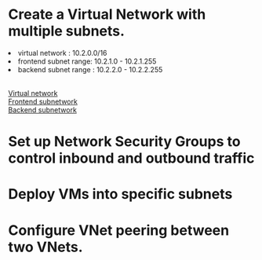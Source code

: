 <h1>Create a Virtual Network with multiple subnets.</h1>

<li>virtual network : 10.2.0.0/16</li>
<li>frontend subnet range: 10.2.1.0 - 10.2.1.255</li>
<li>backend subnet range : 10.2.2.0 - 10.2.2.255</li> <br/>


[Virtual network](/Lab2/)<br/>
[Frontend subnetwork](/Lab2/)<br/>
[Backend subnetwork](/Lab2/)<br/>

<h1>Set up Network Security Groups to control inbound and outbound traffic</h1>

<h1>Deploy VMs into specific subnets</h1>

<h1>Configure VNet peering between two VNets.</h1>